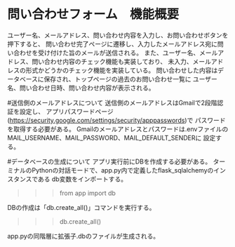 # 問い合わせフォーム　機能概要
ユーザー名、メールアドレス、問い合わせ内容を入力し、お問い合わせボタンを押下すると、
問い合わせ完了ページに遷移し、入力したメールアドレス宛に問い合わせを受け付けた旨のメールが送信される。
また、ユーザー名、メールアドレス、問い合わせ内容のチェック機能も実装しており、
未入力、メールアドレスの形式かどうかのチェック機能を実装している。
問い合わせした内容はデータベースに保存され、トップページの過去のお問い合わせ一覧に
ユーザー名、問い合わせ日時、問い合わせ内容が表示される。

#送信側のメールアドレスについて
送信側のメールアドレスはGmailで2段階認証を設定し、
アプリパスワードページ(https://security.google.com/settings/security/apppasswords)で
パスワードを取得する必要がある。
Gmailのメールアドレスとパスワードは.envファイルのMAIL_USERNAME、MAIL_PASSWORD、MAIL_DEFAULT_SENDERに
設定する。

#データベースの生成について
アプリ実行前にDBを作成する必要がある。
ターミナルのPythonの対話モードで、app.py内で定義したflask_sqlalchemyのインスタンスである
db変数をインポートする。
>>>from app import db

DBの作成は「db.create_all()」コマンドを実行する。
>>>db.create_all()

app.pyの同階層に拡張子.dbのファイルが生成される。
